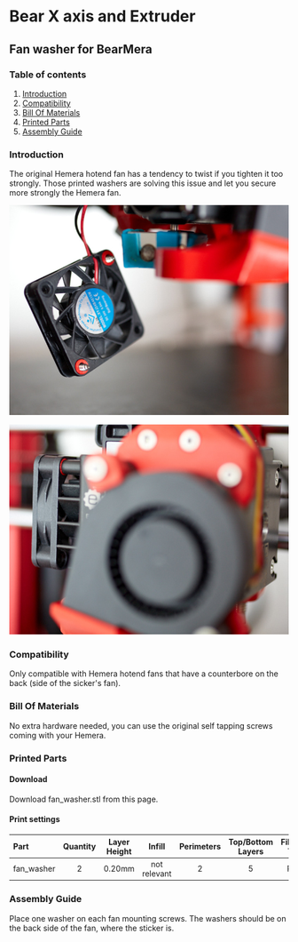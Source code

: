 # Bear X axis and Extruder

## Fan washer for BearMera

### Table of contents
  1. [Introduction](#introduction)
  1. [Compatibility](#compatibility)
  1. [Bill Of Materials](#bill-of-materials)
  1. [Printed Parts](#printed-parts)
  1. [Assembly Guide](#assembly-guide)

### Introduction

The original Hemera hotend fan has a tendency to twist if you tighten it too strongly. Those printed washers are solving this issue and let you secure more strongly the Hemera fan.

![Bear Hemera Fan Washer](images/bear_hemera_fan_washer_01.jpg)

![Bear Hemera Fan Washers](images/bear_hemera_fan_washer_02.jpg)



### Compatibility

Only compatible with Hemera hotend fans that have a counterbore on the back (side of the sicker's fan).



### Bill Of Materials

No extra hardware needed, you can use the original self tapping screws coming with your Hemera.



### Printed Parts

#### Download

Download fan_washer.stl from this page.

#### Print settings

| Part | Quantity | Layer Height | Infill | Perimeters | Top/Bottom Layers | Filament Type |
|:----|:----:|:----:|:----:|:----:|:----:|:----:|
| fan_washer   | 2 | 0.20mm | not relevant | 2 | 5 | PETG |



### Assembly Guide

Place one washer on each fan mounting screws. The washers should be on the back side of the fan, where the sticker is.
